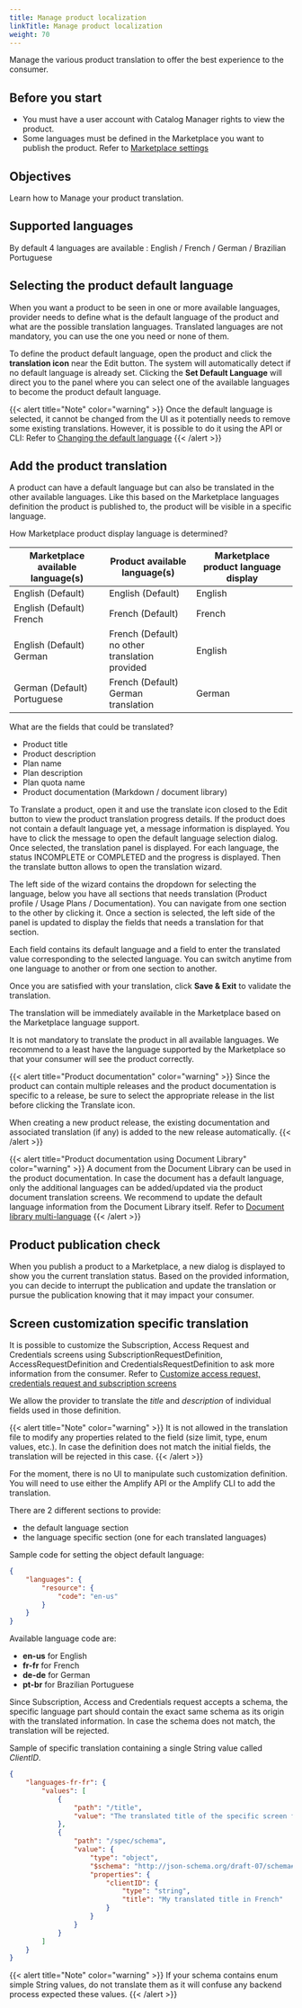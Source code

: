 ```yaml
---
title: Manage product localization
linkTitle: Manage product localization
weight: 70
---
```


Manage the various product translation to offer the best experience to the consumer.

## Before you start

* You must have a user account with Catalog Manager rights to view the product.
* Some languages must be defined in the Marketplace you want to publish the product. Refer to [Marketplace settings](/docs/manage_marketplace/customize_marketplace/marketplace_localization)

## Objectives

Learn how to Manage your product translation.

## Supported languages

By default 4 languages are available : English / French / German / Brazilian Portuguese

## Selecting the product default language

When you want a product to be seen in one or more available languages, provider needs to define what is the default language of the product and what are the possible translation languages. Translated languages are not mandatory, you can use the one you need or none of them.

To define the product default language, open the product and click the **translation icon** near the Edit button. The system will automatically detect if no default language is already set. Clicking the **Set Default Language** will direct you to the panel where you can select one of the available languages to become the product default language.

{{< alert title="Note" color="warning" >}}
Once the default language is selected, it cannot be changed from the UI as it potentially needs to remove some existing translations. However, it is possible to do it using the API or CLI: Refer to [Changing the default language](/docs/integrate_with_central/api_server#changing-the-default-language)
{{< /alert >}}

## Add the product translation

A product can have a default language but can also be translated in the other available languages. Like this based on the Marketplace languages definition the product is published to, the product will be visible in a specific language.

How Marketplace product display language is determined?

| Marketplace available language(s) | Product available language(s) | Marketplace product language display |
| --------------------------------- | ----------------------------- | ------------------------------------ |
| English (Default)                 | English (Default)             | English                              |
| English (Default) </br> French    | French (Default)              | French                               |
| English (Default) </br> German    | French (Default) </br> no other translation provided | English       |
| German (Default) </br> Portuguese | French (Default) </br> German translation | German                   |

What are the fields that could be translated?

* Product title
* Product description
* Plan name
* Plan description
* Plan quota name
* Product documentation (Markdown / document library)

To Translate a product, open it and use the translate icon closed to the Edit button to view the product translation progress details. If the product does not contain a default language yet, a message information is displayed. You have to click the message to open the default language selection dialog. Once selected, the translation panel is displayed. For each language, the status INCOMPLETE or COMPLETED and the progress is displayed. Then the translate button allows to open the translation wizard.

The left side of the wizard contains the dropdown for selecting the language, below you have all sections that needs translation (Product profile / Usage Plans / Documentation). You can navigate from one section to the other by clicking it. Once a section is selected, the left side of the panel is updated to display the fields that needs a translation for that section.

Each field contains its default language and a field to enter the translated value corresponding to the selected language. You can switch anytime from one language to another or from one section to another.

Once you are satisfied with your translation, click **Save & Exit** to validate the translation.

The translation will be immediately available in the Marketplace based on the Marketplace language support.

It is not mandatory to translate the product in all available languages. We recommend to a least have the language supported by the Marketplace so that your consumer will see the product correctly.

{{< alert title="Product documentation" color="warning" >}}
Since the product can contain multiple releases and the product documentation is specific to a release, be sure to select the appropriate release in the list before clicking the Translate icon.

When creating a new product release, the existing documentation and associated translation (if any) is added to the new release automatically.
{{< /alert >}}

{{< alert title="Product documentation using Document Library" color="warning" >}}
A document from the Document Library can be used in the product documentation. In case the document has a default language, only the additional languages can be added/updated via the product document translation screens. We recommend to update the default language information from the Document Library itself. Refer to [Document library multi-language](/docs/manage_document_library/documentation_library_management#multi-languages)
{{< /alert >}}

## Product publication check

When you publish a product to a Marketplace, a new dialog is displayed to show you the current translation status. Based on the provided information, you can decide to interrupt the publication and update the translation or pursue the publication knowing that it may impact your consumer.

## Screen customization specific translation

It is possible to customize the Subscription, Access Request and Credentials screens using SubscriptionRequestDefinition, AccessRequestDefinition and CredentialsRequestDefinition to ask more information from the consumer. Refer to [Customize access request, credentials request and subscription screens](/docs/integrate_with_central/customize_ard_crd#multi-languages)

We allow the provider to translate the *title* and *description* of individual fields used in those definition.

{{< alert title="Note" color="warning" >}}
It is not allowed in the translation file to modify any properties related to the field (size limit, type, enum values, etc.). In case the definition does not match the initial fields, the translation will be rejected in this case.
{{< /alert >}}

For the moment, there is no UI to manipulate such customization definition. You will need to use either the Amplify API or the Amplify CLI to add the translation.

There are 2 different sections to provide:

* the default language section
* the language specific section (one for each translated languages)

Sample code for setting the object default language:

```json
{
    "languages": {
        "resource": {
            "code": "en-us"
        }
    }
}
```

Available language code are:

* **en-us** for English
* **fr-fr** for French
* **de-de** for German
* **pt-br** for Brazilian Portuguese

Since Subscription, Access and Credentials request accepts a schema, the specific language part should contain the exact same schema as its origin with the translated information. In case the schema does not match, the translation will be rejected.

Sample of specific translation containing a single String value called *ClientID*.

```json
{
    "languages-fr-fr": {
        "values": [
            {
                "path": "/title",
                "value": "The translated title of the specific screen for French display"
            },
            {
                "path": "/spec/schema",
                "value": {
                    "type": "object",
                    "$schema": "http://json-schema.org/draft-07/schema#",
                    "properties": {
                        "clientID": {
                            "type": "string",
                            "title": "My translated title in French"
                        }
                    }
                }
            }
        ]
    }
}
```

{{< alert title="Note" color="warning" >}}
If your schema contains enum simple String values, do not translate them as it will confuse any backend process expected these values.
{{< /alert >}}
